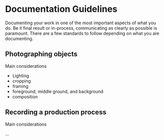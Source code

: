 # Documentation Guidelines

Documenting your work in one of the most important aspects of what you do. Be it final result or in-process, communicating as clearly as possible is paramount. There are a few standards to follow depending on what you are documenting.


## Photographing objects

Main considerations

- Lighting
- cropping
- framing
- foreground, middle ground, and background
- composition

## Recording a production process

Main considerations

...